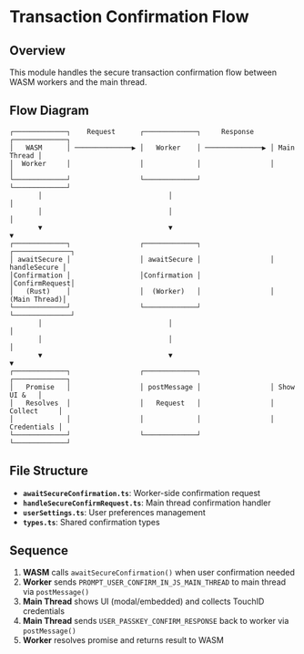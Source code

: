 # Transaction Confirmation Flow

## Overview

This module handles the secure transaction confirmation flow between WASM workers and the main thread.

## Flow Diagram

```
┌─────────────┐    Request      ┌─────────────┐     Response    ┌─────────────┐
│   WASM      │ ──────────────▶ │   Worker    │ ──────────────▶ │ Main Thread │
│  Worker     │                 │             │                 │             │
└─────────────┘                 └─────────────┘                 └─────────────┘
       │                               │                               │
       │                               │                               │
       ▼                               ▼                               ▼
┌─────────────┐                 ┌─────────────┐                 ┌──────────────┐
│ awaitSecure │                 │ awaitSecure │                 │ handleSecure │
│Confirmation │                 │Confirmation │                 │ConfirmRequest│
│   (Rust)    │                 │  (Worker)   │                 │ (Main Thread)│
└─────────────┘                 └─────────────┘                 └──────────────┘
       │                               │                               │
       │                               │                               │
       ▼                               ▼                               ▼
┌─────────────┐                 ┌─────────────┐                 ┌─────────────┐
│   Promise   │                 │ postMessage │                 │ Show UI &   │
│   Resolves  │                 │   Request   │                 │ Collect     │
│             │                 │             │                 │ Credentials │
└─────────────┘                 └─────────────┘                 └─────────────┘
```

## File Structure

- **`awaitSecureConfirmation.ts`**: Worker-side confirmation request
- **`handleSecureConfirmRequest.ts`**: Main thread confirmation handler
- **`userSettings.ts`**: User preferences management
- **`types.ts`**: Shared confirmation types

## Sequence

1. **WASM** calls `awaitSecureConfirmation()` when user confirmation needed
2. **Worker** sends `PROMPT_USER_CONFIRM_IN_JS_MAIN_THREAD` to main thread via `postMessage()`
3. **Main Thread** shows UI (modal/embedded) and collects TouchID credentials
4. **Main Thread** sends `USER_PASSKEY_CONFIRM_RESPONSE` back to worker via `postMessage()`
5. **Worker** resolves promise and returns result to WASM

